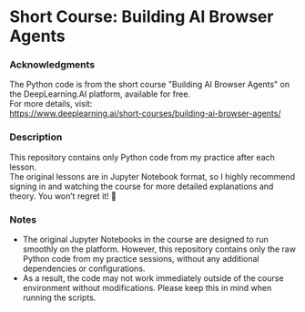 # Short Course: Building AI Browser Agents

### Acknowledgments
The Python code is from the short course "Building AI Browser Agents" on the DeepLearning.AI platform, available for free.  
For more details, visit:  
<https://www.deeplearning.ai/short-courses/building-ai-browser-agents/>

### Description
This repository contains only Python code from my practice after each lesson.  
The original lessons are in Jupyter Notebook format, so I highly recommend signing in and watching the course for more detailed explanations and theory. You won’t regret it! 🙂

### Notes
- The original Jupyter Notebooks in the course are designed to run smoothly on the platform. However, this repository contains only the raw Python code from my practice sessions, without any additional dependencies or configurations.
- As a result, the code may not work immediately outside of the course environment without modifications. Please keep this in mind when running the scripts.
